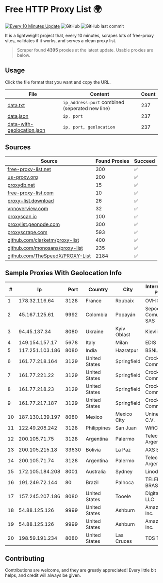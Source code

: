 
# Free HTTP Proxy List 🌍

[![Every 10 Minutes Update](https://github.com/mertguvencli/http-proxy-list/actions/workflows/main.yml/badge.svg?branch=main)](https://github.com/mertguvencli/http-proxy-list/actions/workflows/main.yml)
![GitHub](https://img.shields.io/github/license/mertguvencli/http-proxy-list)
![GitHub last commit](https://img.shields.io/github/last-commit/mertguvencli/http-proxy-list)

It is a lightweight project that, every 10 minutes, scrapes lots of free-proxy sites, validates if it works, and serves a clean proxy list.


> Scraper found **4395** proxies at the latest update. Usable proxies are below.

## Usage

Click the file format that you want and copy the URL.


|File|Content|Count|
|----|-------|-----|
|[data.txt](https://raw.githubusercontent.com/mertguvencli/http-proxy-list/main/proxy-list/data.txt)|`ip_address:port` combined (seperated new line)|237|
|[data.json](https://raw.githubusercontent.com/mertguvencli/http-proxy-list/main/proxy-list/data.json)|`ip, port`|237|
|[data-with-geolocation.json](https://raw.githubusercontent.com/mertguvencli/http-proxy-list/main/proxy-list/data-with-geolocation.json)|`ip, port, geolocation`|237|

## Sources

|Source|Found Proxies|Succeed|
|------|-------------|-------|
|[free-proxy-list.net](https://free-proxy-list.net)|300|✅|
|[us-proxy.org](https://www.us-proxy.org)|200|✅|
|[proxydb.net](http://proxydb.net)|15|✅|
|[free-proxy-list.com](https://free-proxy-list.com/?page=&port=&type%5B%5D=http&type%5B%5D=https&up_time=0&search=Search)|10|✅|
|[proxy-list.download](https://www.proxy-list.download/HTTP)|26|✅|
|[vpnoverview.com](https://vpnoverview.com/privacy/anonymous-browsing/free-proxy-servers)|32|✅|
|[proxyscan.io](https://www.proxyscan.io)|100|✅|
|[proxylist.geonode.com](https://proxylist.geonode.com/api/proxy-list?limit=300&page=1&sort_by=lastChecked&sort_type=desc&protocols=http,https)|300|✅|
|[proxyscrape.com](https://api.proxyscrape.com/v2/?request=displayproxies&protocol=http&timeout=10000&country=all&ssl=all&anonymity=all)|593|✅|
|[github.com/clarketm/proxy-list](https://raw.githubusercontent.com/clarketm/proxy-list/master/proxy-list-raw.txt)|400|✅|
|[github.com/monosans/proxy-list](https://raw.githubusercontent.com/monosans/proxy-list/main/proxies/http.txt)|235|✅|
|[github.com/TheSpeedX/PROXY-List](https://raw.githubusercontent.com/TheSpeedX/PROXY-List/master/http.txt)|2184|✅|


## Sample Proxies With Geolocation Info

|#|Ip|Port|Country|City|Internet Service Provider|
|-|--|----|-------|----|-------------------------|
|1|178.32.116.64|3128|France|Roubaix|OVH SAS|
|2|45.167.125.61|9992|Colombia|Popayán|Sepcom Comunicaciones SAS|
|3|94.45.137.34|8080|Ukraine|Kyiv Oblast|Kievline LLC|
|4|149.154.157.17|5678|Italy|Milan|EDIS|
|5|117.251.103.186|8080|India|Hazratpur|BSNL Internet|
|6|161.77.218.164|3129|United States|Springfield|Crocker Communications|
|7|161.77.221.22|3129|United States|Springfield|Crocker Communications|
|8|161.77.218.23|3129|United States|Springfield|Crocker Communications|
|9|161.77.217.187|3129|United States|Springfield|Crocker Communications|
|10|187.130.139.197|8080|Mexico|Mexico City|Uninet S.A. de C.V.|
|11|122.49.208.242|3128|Philippines|San Juan|WifiCity, Inc|
|12|200.105.71.75|3128|Argentina|Palermo|Telecom Argentina S.A.|
|13|200.105.215.18|33630|Bolivia|La Paz|AXS Bolivia S. A.|
|14|200.105.71.74|3128|Argentina|Palermo|Telecom Argentina S.A.|
|15|172.105.184.208|8001|Australia|Sydney|Linode, LLC|
|16|191.249.72.144|80|Brazil|Palhoca|TELEFÔNICA BRASIL S.A|
|17|157.245.207.186|8080|United States|Tooele|DigitalOcean, LLC|
|18|54.88.125.126|9999|United States|Ashburn|Amazon.com, Inc.|
|19|54.88.125.126|9999|United States|Ashburn|Amazon.com, Inc.|
|20|198.59.191.234|8080|United States|Las Cruces|TDS TELECOM|



## Contributing

Contributions are welcome, and they are greatly appreciated! Every
little bit helps, and credit will always be given.

